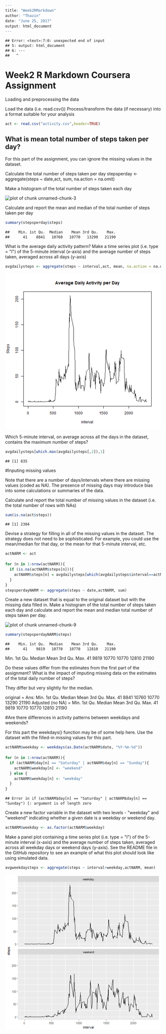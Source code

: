 

```r
---
title: "Week2RMarkdown"
author: "Thazin"
date: "June 25, 2017"
output: html_document
---
```

```
## Error: <text>:7:0: unexpected end of input
## 5: output: html_document
## 6: ---
##   ^
```

# Week2 R Markdown Coursera Assignment



Loading and preprocessing the data

Load the data (i.e. read.csv())
Process/transform the data (if necessary) into a format suitable for your analysis


```r
act <- read.csv("activity.csv",header=TRUE)
```

## What is mean total number of steps taken per day?

For this part of the assignment, you can ignore the missing values in the dataset.

Calculate the total number of steps taken per day stepsperday <- aggregate(steps ~ date,act, sum, na.action = na.omit)

Make a histogram of the total number of steps taken each day 

![plot of chunk unnamed-chunk-3](figure/unnamed-chunk-3-1.png)


Calculate and report the mean and median of the total number of steps taken per day

```r
summary(stepsperday$steps)
```

```
##    Min. 1st Qu.  Median    Mean 3rd Qu.    Max. 
##      41    8841   10760   10770   13290   21190
```

What is the average daily activity pattern?
Make a time series plot (i.e. type = "l") of the 5-minute interval (x-axis) and 
the average number of steps taken, averaged across all days (y-axis)


```r
avgdailysteps <- aggregate(steps ~ interval,act, mean, na.action = na.omit)
```


![plot of chunk plot2](figure/plot2-1.png)

Which 5-minute interval, on average across all the days in the dataset, contains the maximum number of steps?

```r
avgdailysteps[which.max(avgdailysteps[,2]),1]
```

```
## [1] 835
```

#Inputing missing values

Note that there are a number of days/intervals where there are missing values (coded as NA). The presence of missing days may introduce bias into some calculations or summaries of the data.

Calculate and report the total number of missing values in the dataset (i.e. the total number of rows with NAs)


```r
sum(is.na(act$steps))
```

```
## [1] 2304
```

Devise a strategy for filling in all of the missing values in the dataset. The strategy does not need to be sophisticated. For example, you could use the mean/median for that day, or the mean for that 5-minute interval, etc.


```r
actNARM <- act

for (n in 1:nrow(actNARM)){
  if (is.na(actNARM$steps[n])){
    actNARM$steps[n] = avgdailysteps[which(avgdailysteps$interval==actNARM$interval[n]),2]
  }
}
stepsperdayNARM <- aggregate(steps ~ date,actNARM, sum)
```

Create a new dataset that is equal to the original dataset but with the missing data filled in. Make a histogram of the total number of steps taken each day and calculate and report the mean and median total number of steps taken per day.

![plot of chunk unnamed-chunk-9](figure/unnamed-chunk-9-1.png)


```r
summary(stepsperdayNARM$steps)
```

```
##    Min. 1st Qu.  Median    Mean 3rd Qu.    Max. 
##      41    9819   10770   10770   12810   21190
```

Min. 1st Qu.  Median    Mean 3rd Qu.    Max. 
41    9819   10770   10770   12810   21190 

Do these values differ from the estimates from the first part of the assignment? What is the impact of imputing missing data on the estimates of the total daily number of steps?

They differ but very slightly for the median.

 original = 
 Ans: Min. 1st Qu.  Median    Mean 3rd Qu.    Max. 
       41    8841   10760   10770   13290   21190
 Adjusted (no NA) = 
      Min. 1st Qu.  Median    Mean 3rd Qu.    Max. 
       41    9819   10770   10770   12810   21190 

#Are there differences in activity patterns between weekdays and weekends?

For this part the weekdays() function may be of some help here. Use the dataset with the filled-in missing values for this part.

```r
actNARM$weekday <- weekdays(as.Date(actNARM$date, "%Y-%m-%d"))

for (n in 1:nrow(actNARM)){
  if (actNARM$day[n] == "Saturday" | actNARM$day[n] == "Sunday"){
    actNARM$weekday[n] <- "weekend"
  } else {
    actNARM$weekday[n] <- "weekday"
  }
}
```

```
## Error in if (actNARM$day[n] == "Saturday" | actNARM$day[n] == "Sunday") {: argument is of length zero
```

Create a new factor variable in the dataset with two levels - "weekday" and "weekend" indicating whether a given date is a weekday or weekend day.


```r
actNARM$weekday <- as.factor(actNARM$weekday)
```

Make a panel plot containing a time series plot (i.e. type = "l") of the  5-minute interval (x-axis) and the average number of steps taken, averaged across all weekday days or weekend days (y-axis). See the README file in the GitHub repository to see an example of what this plot should look like  using simulated data.


```r
avgweekdaysteps <- aggregate(steps ~ interval+weekday,actNARM, mean)
```

![plot of chunk unnamed-chunk-14](figure/unnamed-chunk-14-1.png)
```

